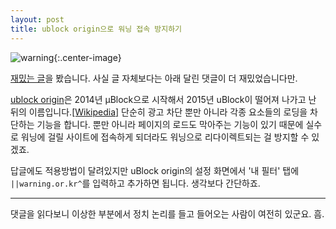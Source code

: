 ```yaml
---
layout: post
title: ublock origin으로 워닝 접속 방지하기
---
```


![warning](https://d.pr/i/igYXKs+){:.center-image}

[재밌는 글](http://bbs.ruliweb.com/news/board/1003/read/2149557)을 봤습니다. 사실 글 자체보다는 아래 달린 댓글이 더 재밌었습니다만.

[ublock origin](https://github.com/gorhill/uBlock)은 2014년 µBlock으로 시작해서 2015년 uBlock이 떨어져 나가고 난 뒤의 이름입니다.[[Wikipedia]](https://en.wikipedia.org/wiki/UBlock_Origin) 단순히 광고 차단 뿐만 아니라 각종 요소들의 로딩을 차단하는 기능을 합니다. 뿐만 아니라 페이지의 로드도 막아주는 기능이 있기 때문에 실수로 워닝에 걸릴 사이트에 접속하게 되더라도 워닝으로 리다이렉트되는 걸 방지할 수 있겠죠.

답글에도 적용방법이 달려있지만 uBlock origin의 설정 화면에서 '내 필터' 탭에 `||warning.or.kr^`를 입력하고 추가하면 됩니다. 생각보다 간단하죠.

------

댓글을 읽다보니 이상한 부분에서 정치 논리를 들고 들어오는 사람이 여전히 있군요. 흠.